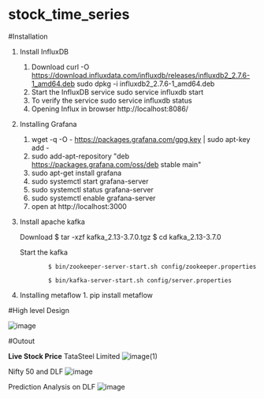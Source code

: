 # stock_time_series

#Installation

1. Install InfluxDB 

      1. Download curl -O https://download.influxdata.com/influxdb/releases/influxdb2_2.7.6-1_amd64.deb 
                sudo dpkg -i influxdb2_2.7.6-1_amd64.deb
      2.  Start the InfluxDB service   sudo service influxdb start
      3.  To verify the service        sudo service influxdb status
      4.  Opening Influx in browser    http://localhost:8086/

2. Installing Grafana

      1. wget -q -O - https://packages.grafana.com/gpg.key | sudo apt-key add -
      2. sudo add-apt-repository "deb https://packages.grafana.com/oss/deb stable main"
      3. sudo apt-get install grafana
      4. sudo systemctl start grafana-server
      5. sudo systemctl status grafana-server
      6. sudo systemctl enable grafana-server
      7. open at http://localhost:3000
  
         
4. Install apache kafka
   
   Download     $ tar -xzf kafka_2.13-3.7.0.tgz
                $ cd kafka_2.13-3.7.0
   
   Start the kafka
   
               $ bin/zookeeper-server-start.sh config/zookeeper.properties
   
               $ bin/kafka-server-start.sh config/server.properties
     
3. Installing metaflow
          1. pip install metaflow
   
#High level Design

![image](https://github.com/xrcwrn/stock_time_series/assets/5010715/fe98dbfd-c816-4492-9848-6ead284ed941)



#Outout

   **Live Stock Price**
   TataSteel Limited
    ![image(1)](https://github.com/xrcwrn/stock_time_series/assets/5010715/39fa0dd8-a2e6-4b54-990a-5f2cc9afaf6b)

   Nifty 50 and DLF
    ![image](https://github.com/xrcwrn/stock_time_series/assets/5010715/d62fd3f2-a92c-4378-b6b6-a0296e89a99a)

   Prediction Analysis on DLF
   ![image](https://github.com/xrcwrn/stock_time_series/assets/5010715/535f0393-48d5-4218-8b92-9a878e6b06c8)




